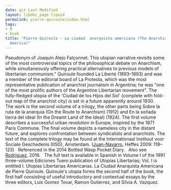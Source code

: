 ```yaml
---
date: git Last Modified
layout: libdoc_page.liquid
permalink: pierre-quiroule/index.html
tags:
- Q
- book
title: "Pierre Quiroule - La ciudad  anarquista americana (The Anarchist City of
  America)"
---
```


Pseudonym of Joaquín Alejo Falçonnet. This utopian narrative  revisits some of the most controversial topics of the philosophical debate on  Anarchism, while simultaneously offering practical alternatives to previous  models of libertarian communism." Quiroule  founded La Liberté (1893–1893) and was a member of the editorial board of La Protesta, which was the most  representative publication of anarchist journalism in Argentina; he was "one of  the most prolific authors of the Argentine Libertarian movement". The  fully-fledged utopia of the 'Ciudad de los Hijos del Sol' (complete with  fold-out map of the anarchist city) is  set in a future apparently around 1930.
 
The work is the second  volume of a trilogy, the other parts being Sobre la ruta de la anarquía  (On the Route to Anarchism) (1912) and En la  soñada tierra del ideal (In the Dreamt Land of the Ideal) (1924).  The first volume describes a  successful urban revolution in Europe, inspired by the 1871 Paris Commune. The  final volume depicts a nameless city in the distant future, and explores  confrontation between syndicalists and anarchists. The text of the complete  trilogy may be found at the Internationaal Instituut voor Sociale Geschedenis (IISG),  Amsterdam. (<a href="http://www.christiebooks.com/PDFs/AnarchistCityofAmerica.pdf">Juan-Navarro</a>, Heffes 2009: 119–123)
 
Referenced in the 2014 Bottled Wasp Pocket  Diary.
 
Also see <a href="http://publish.lib.umd.edu/scifi/article/view/278/41">Rodriguez</a>, 2016.
 
The full text is available in Spanish in  Volume I of the 1991 three-volume Ediciones Tuero publication of Utopías  Libertarias; Vol. I is entitled I. Utopías Libertarias Americanas. La  Ciudad Anarquista Americana de Pierre Quiroule. Quiroule's utopia forms the  second half of the book, the first half consisting of useful introductory and  contextual essays by the three editors, Luis Gomez Tovar, Ramon Gutierrez, and  Silvia A. Vazquez.